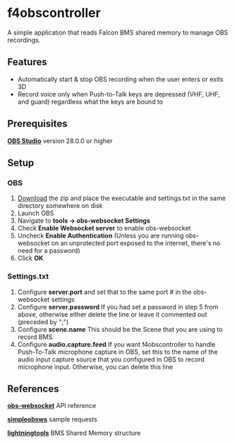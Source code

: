 # f4obscontroller  
A simple application that reads Falcon BMS shared memory to manage OBS recordings.
## Features
* Automatically start & stop OBS recording when the user enters or exits 3D
* Record voice only when Push-to-Talk keys are depressed (VHF, UHF, and guard) regardless what the keys are bound to
## Prerequisites  
**[OBS Studio](https://obsproject.com/)** version 28.0.0 or higher
## Setup  
### OBS
1. [Download](https://github.com/fishbedding/f4obscontroller/releases) the zip and place the executable and settings.txt in the same directory somewhere on disk  
2. Launch OBS  
3. Navigate to **tools -> obs-websocket Settings**  
4. Check **Enable Websocket server** to enable obs-websocket  
5. Uncheck **Enable Authentication** (Unless you are running obs-websocket on an unprotected port exposed to the internet, there's no need for a password)  
6. Click **OK**
### Settings.txt
1. Configure **server.port** and set that to the same port # in the obs-websocket settings  
2. Configure **server.password** If you had set a password in step 5 from above, otherwise either delete the line or leave it commented out (preceded by ";")  
3. Configure **scene.name** This should be the Scene that you are using to record BMS.  
4. Configure **audio.capture.feed** If you want f4obscontroller to handle Push-To-Talk microphone capture in OBS, set this to the name of the audio input capture source that you configured in OBS to record microphone input. Otherwise, you can delete this line

## References
**[obs-websocket](https://github.com/obsproject/obs-websocket)** API reference  
  
**[simpleobsws](https://github.com/IRLToolkit/simpleobsws)** sample requests  
  
**[lightningtools](https://github.com/lightningviper/lightningstools)** BMS Shared Memory structure  